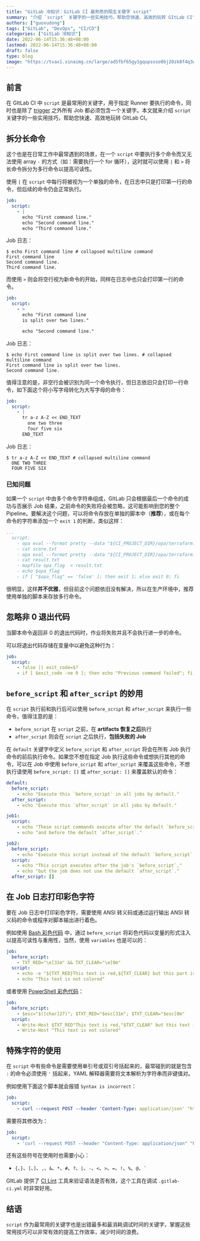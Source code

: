 ```yaml
---
title: "GitLab 冷知识：GitLab CI 最熟悉的陌生关键字 script"
summary: "介绍 `script` 关键字的一些实用技巧，帮助您快速、高效的玩转 GItLab CI"
authors: ["guoxudong"]
tags: ["GitLab", "DevOps", "CI/CD"]
categories: ["GitLab 冷知识"]
date: 2022-06-14T15:36:48+08:00
lastmod: 2022-06-14T15:36:48+08:00
draft: false
type: blog
image: "https://tvax1.sinaimg.cn/large/ad5fbf65gy1gqupsoso0bj20zk0f4q3w.jpg"
---
```

## 前言

在 GItLab CI 中 `script` 是最常用的关键字，用于指定 Runner 要执行的命令，同时也是除了 [trigger](https://docs.gitlab.cn/jh/ci/yaml/index.html#trigger) 之外所有 Job 都必须包含一个关键字。本文就来介绍 `script` 关键字的一些实用技巧，帮助您快速、高效地玩转 GItLab CI。

## 拆分长命令

这个也是在日常工作中最常遇到的场景，在一个 `script` 中要执行多个命令而又无法使用 array `-` 的方式（如：需要执行一个 for 循环），这时就可以使用 `|` 和 `>` 将长命令拆分为多行命令以提高可读性。

使用 `|` 在 `script` 中每行将被视为一个单独的命令，在日志中只是打印第一行的命令，但后续的命令仍会正常执行。

```yaml
job:
  script:
    - |
      echo "First command line."
      echo "Second command line."
      echo "Third command line."
```

Job 日志：

```shell
$ echo First command line # collapsed multiline command
First command line
Second command line.
Third command line.
```

而使用 `>` 则会将空行视为新命令的开始，同样在日志中也只会打印第一行的命令。

```yaml
job:
  script:
    - >
      echo "First command line
      is split over two lines."

      echo "Second command line."
```

Job 日志：

```shell
$ echo First command line is split over two lines. # collapsed multiline command
First command line is split over two lines.
Second command line.
```

值得注意的是，非空行会被识别为同一个命令执行，但日志依旧只会打印一行命令，如下面这个将小写字母转化为大写字母的命令：

```yaml
job:
  script:
    - |
      tr a-z A-Z << END_TEXT
        one two three
        four five six
      END_TEXT
```

Job 日志：

```shell
$ tr a-z A-Z << END_TEXT # collapsed multiline command
  ONE TWO THREE
  FOUR FIVE SIX
```

### 已知问题

如果一个 `script` 中由多个命令字符串组成，GItLab 只会根据最后一个命令的成功与否展示 Job 结果，之前命令的失败将会被忽略，这可能影响到您的整个 Pipeline。要解决这个问题，可以将命令存放在单独的脚本中（**推荐**），或在每个命令的字符串添加一个 `exit 1` 的判断，类似这样：

```yaml
...
  script:
    - opa eval --format pretty --data "${CI_PROJECT_DIR}/opa/terraform.rego" --input "${CI_PROJECT_DIR}/${ENVIRONMENT}-${PRODUCT}-${CI_PIPELINE_ID}.tfplan.json"  "data.terraform.analysis.score" > score.txt
    - cat score.txt
    - opa eval --format pretty --data "${CI_PROJECT_DIR}/opa/terraform.rego" --input "${CI_PROJECT_DIR}/${ENVIRONMENT}-${PRODUCT}-${CI_PIPELINE_ID}.tfplan.json"  "data.terraform.analysis.authz" > result.txt
    - cat result.txt
    - mapfile opa_flag  < result.txt 
    - echo $opa_flag
    - if [ "$opa_flag" == 'false' ]; then exit 1; else exit 0; fi
```

很明显，这样**并不优雅**，但目前这个问题依旧没有解决，所以在生产环境中，推荐使用单独的脚本来存放多行命令。

## 忽略非 0 退出代码

当脚本命令返回非 0 的退出代码时，作业将失败并且不会执行进一步的命令。

可以将退出代码存储在变量中以避免这种行为：

```yaml
job:
  script:
    - false || exit_code=$?
    - if [ $exit_code -ne 0 ]; then echo "Previous command failed"; fi;
```

## `before_script` 和 `after_script` 的妙用

在 `script` 执行前和执行后可以使用 `before_script` 和 `after_script` 来执行一些命令，值得注意的是：

- `before_script` 在 `script` 之前，在 **artifacts 恢复之后**执行
- `after_script` 则会在 `script` 之后执行，**包括失败的 Job**

在 `default` 关键字中定义 `before_script` 和 `after_script` 将会在所有 Job 执行命令的前后执行命令。如果您不想在指定 Job 执行这些命令或想执行其他的命令，可以在 Job 中使用  `before_script` 和 `after_script` 来覆盖这些命令，不想执行请使用 `before_script: []` 或 `after_script: []` 来覆盖默认的命令：

```yaml
default:
  before_script:
    - echo "Execute this `before_script` in all jobs by default."
  after_script:
    - echo "Execute this `after_script` in all jobs by default."

job1:
  script:
    - echo "These script commands execute after the default `before_script`,"
    - echo "and before the default `after_script`."

job2:
  before_script:
    - echo "Execute this script instead of the default `before_script`."
  script:
    - echo "This script executes after the job's `before_script`,"
    - echo "but the job does not use the default `after_script`."
  after_script: []
```

## 在 Job 日志打印彩色字符

要在 Job 日志中打印彩色字符，需要使用 ANSI 转义码或通过运行输出 ANSI 转义码的命令或程序对脚本输出进行着色。

例如使用 [Bash 彩色代码](https://misc.flogisoft.com/bash/tip_colors_and_formatting) 中，通过 `before_script` 将彩色代码以变量的形式注入以提高可读性与重用性，当然，使用 `variables` 也是可以的：

```yaml
job:
  before_script:
    - TXT_RED="\e[31m" && TXT_CLEAR="\e[0m"
  script:
    - echo -e "${TXT_RED}This text is red,${TXT_CLEAR} but this part isn't${TXT_RED} however this part is again."
    - echo "This text is not colored"
```

或者使用 [PowerShell 彩色代码](https://superuser.com/a/1259916)：

```yaml
job:
  before_script:
    - $esc="$([char]27)"; $TXT_RED="$esc[31m"; $TXT_CLEAR="$esc[0m"
  script:
    - Write-Host $TXT_RED"This text is red,"$TXT_CLEAR" but this text isn't"$TXT_RED" however this text is red again."
    - Write-Host "This text is not colored"
```

## 特殊字符的使用

在 `script` 中有些命令是需要使用单引号或双引号括起来的，最常碰到的就是包含 `:` 的命令必须使用 `'` 括起来，YAML 解释器需要将文本解析为字符串而非键值对。

例如使用下面这个脚本就会报错 `Syntax is incorrect`：

```yaml
job:
  script:
    - curl --request POST --header 'Content-Type: application/json' "https://gitlab/api/v4/projects"
```

需要将其修改为：

```yaml
job:
  script:
    - 'curl --request POST --header "Content-Type: application/json" "https://gitlab/api/v4/projects"'
```

还有这些符号在使用时也需要小心：

- `{`、`}`、`[`、`]`、`,`、`&`、`*`、`#`、`?`、`|`、`-`、`<`、`>`、`=`、`!`、`%`、`@`、`` ` ``

GItLab 提供了 [CI Lint](https://docs.gitlab.cn/jh/ci/lint.html) 工具来验证语法是否有效，这个工具在调试 `.gitlab-ci.yml` 时非常好用。

## 结语

`script` 作为最常用的关键字也是出错最多和最消耗调试时间的关键字，掌握这些常用技巧可以非常有效的提高工作效率，减少时间的浪费。
